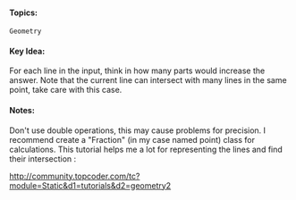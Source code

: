 #### Topics:
    Geometry

#### Key Idea:
    
For each line in the input, think in how many parts would increase the answer. Note that 
the current line can intersect with many lines in the same point, take care with this case.

#### Notes:

Don't use double operations, this may cause problems for precision. I recommend create a "Fraction" (in my case named point) class for calculations.
This tutorial helps me a lot for representing the lines and find their intersection :

http://community.topcoder.com/tc?module=Static&d1=tutorials&d2=geometry2
